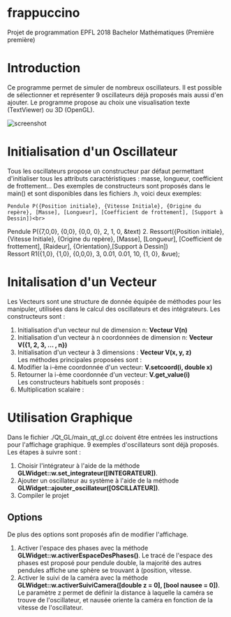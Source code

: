 # frappuccino
Projet de programmation EPFL 2018 Bachelor Mathématiques (Première première)

# Introduction
Ce programme permet de simuler de nombreux oscillateurs. Il est possible de sélectionner et représenter 9 oscillateurs déjà proposés mais aussi d'en ajouter. Le programme propose au choix une visualisation texte (TextViewer) ou 3D (OpenGL).

![screenshot](https://i.imgur.com/TfZn8lN.png)

# Initialisation d'un Oscillateur
Tous les oscillateurs propose un constructeur par défaut permettant d'initialiser tous les attributs caractéristiques : masse, longueur, coefficient de frottement...
Des exemples de constructeurs sont proposés dans le main() et sont disponibles dans les fichiers .h, voici deux exemples:
```
Pendule P({Position initiale}, {Vitesse Initiale}, {Origine du repère}, [Masse], [Longueur], [Coefficient de frottement], [Support à Dessin])<br>
```
Pendule P({7,0,0}, {0,0}, {0,0, 0}, 2, 1, 0, &text)
2. Ressort({Position initiale}, {Vitesse Initiale}, {Origine du repère}, [Masse], [Longueur], [Coefficient de frottement], [Raideur], {Orientation},[Support à Dessin])<br>
Ressort R1({1,0}, {1,0}, {0,0,0}, 3, 0.01, 0.01, 10, {1, 0}, &vue);

# Initalisation d'un Vecteur
Les Vecteurs sont une structure de donnée équipée de méthodes pour les manipuler, utilisées dans le calcul des oscillateurs et des intégrateurs. Les constructeurs sont :
1. Initialisation d'un vecteur nul de dimension n: **Vecteur V(n)**
2. Initialisation d'un vecteur à n coordonnées de dimension n: **Vecteur V({1, 2, 3, ... , n})**
3. Initialisation d'un vecteur à 3 dimensions : **Vecteur V(x, y, z)**<br>
Les méthodes principales proposées sont :
1. Modifier la i-ème coordonnée d'un vecteur: **V.setcoord(i, double x)**
2. Retourner la i-ème coordonnée d'un vecteur: **V.get_value(i)**<br>
Les constructeurs habituels sont proposés :
1. Multiplication scalaire : 

# Utilisation Graphique
Dans le fichier ./Qt_GL/main_qt_gl.cc doivent être entrées les instructions pour l'affichage graphique. 9 exemples d'oscillateurs sont déjà proposés. Les étapes à suivre sont :
1. Choisir l'intégrateur à l'aide de la méthode **GLWidget::w.set_integrateur([INTEGRATEUR])**.
2. Ajouter un oscillateur au système à l'aide de la méthode **GLWidget::ajouter_oscillateur([OSCILLATEUR])**.
3. Compiler le projet

## Options
De plus des options sont proposés afin de modifier l'affichage. 
1. Activer l'espace des phases avec la méthode **GLWidget::w.activerEspaceDesPhases()**. Le tracé de l'espace des phases est proposé pour pendule double, la majorité des autres pendules affiche une sphère se trouvant à (position, vitesse.
2. Activer le suivi de la caméra avec la méthode **GLWidget::w.activerSuiviCamera([double z = 0], [bool nausee = 0])**. Le paramètre z permet de définir la distance à laquelle la caméra se trouve de l'oscillateur, et nausée oriente la caméra en fonction de la vitesse de l'oscillateur.
